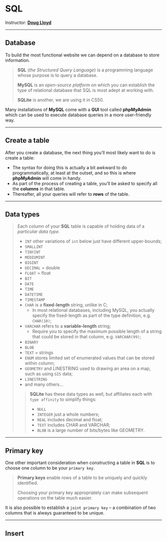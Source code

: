 # SQL

Instructor: **[Doug Lloyd](https://github.com/dlloyd09)**

---

## Database

To build the most functional website we can depend on a database to store information.

> **SQL** (_the Structured Query Language_) is a programming language whose purpose is to query a database.
>
> **MySQL** is an _open-source platform_ on which you can establish the type of relational database that SQL
> is most adept at working with.
> 
> **SQLite** is another, we are using it in CS50.

Many installations of **MySQL** come with a **GUI** tool called **phpMyAdmin** which can be used to execute
database queries in a more user-friendly way.

---

## Create a table

After you create a database, the next thing you’ll most likely want to do is create a table:

- The syntax for doing this is actually a bit awkward to do programmatically, at least at the outset, and so this is
where **phpMyAdmin** will come in handy.
- As part of the process of creating a table, you’ll be asked to specify all the **columns** in that table.
- Thereafter, all your queries will refer to **rows** of the table.

---

## Data types

> Each column of your **SQL** table is capable of holding data of a _particular data type_.
> - `INT` other variations of `int` below just have different upper-bounds;
> - `SMALLINT`
> - `TINYINT`
> - `MEDIUMINT`
> - `BIGINT`
> - `DECIMAL` = double
> - `FLOAT` = float
> - `BIT`
> - `DATE`
> - `TIME`
> - `DATETIME`
> - `TIMESTAMP`
> - `CHAR` is a **fixed-length** string, unlike in C;
>   - In most relational databases, including MySQL, you actually specify
>   the fixed-length as part of the type definition, e.g. `CHAR(10)`;
> - `VARCHAR` refers to a **variable-length** string;
>   - Require you to specify the maximum possible length 
>   of a string that could be stored in that column, e.g. `VARCHAR(99)`;
> - `BINARY`
> - `BLOB`
> - `TEXT` = strings
> - `ENUM` stores limited set of enumerated values that can be stored within column;
> - `GEOMETRY` and LINESTRING used to drawing an area on a map, such as using `GIS` data;
> - `LINESTRING`
> - and many others...
> 
> > **SQLite** has these data types as well, but affiliates each with `type affinity` to simplify things:
> > - `NULL`
> > - `INTEGER` just a whole numbers;
> > - `REAL` includes decimal and float;
> > - `TEXT` includes CHAR and VARCHAR;
> > - `BLOB` is a large number of bits/bytes like GEOMETRY.

---

## Primary key

One other important consideration when constructing a table in **SQL** is to choose one column to be your `primary key`.

> **Primary keys** enable rows of a table to be uniquely and quickly identified.
>
> Choosing your primary key appropriately can make subsequent operations on the table much easier.

It is also possible to establish a `joint primary key` – a combination of two columns that is always guaranteed
to be unique.

---

## Insert

